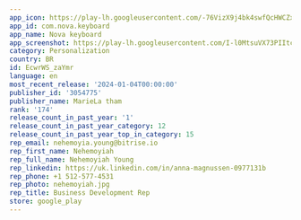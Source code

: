 ```yaml
---
app_icon: https://play-lh.googleusercontent.com/-76VizX9j4bk4swfQcHWCZxBgTUBHbo8n2JNoBwVJgQd7CF_8_UdwjKMoJH0zdJFMJI
app_id: com.nova.keyboard
app_name: Nova keyboard
app_screenshot: https://play-lh.googleusercontent.com/I-l0MtsuVX73PIItcPQHj6vVApJPzNZsTQbS5cNz-ec_EdfFZQ5Ni9tjKwVFcMU2vg
category: Personalization
country: BR
id: EcwrWS_zaYmr
language: en
most_recent_release: '2024-01-04T00:00:00'
publisher_id: '3054775'
publisher_name: MarieLa tham
rank: '174'
release_count_in_past_year: '1'
release_count_in_past_year_category: 12
release_count_in_past_year_top_in_category: 15
rep_email: nehemoyia.young@bitrise.io
rep_first_name: Nehemoyiah
rep_full_name: Nehemoyiah Young
rep_linkedin: https://uk.linkedin.com/in/anna-magnussen-0977131b
rep_phone: +1 512-577-4531
rep_photo: nehemoyiah.jpg
rep_title: Business Development Rep
store: google_play
---
```

